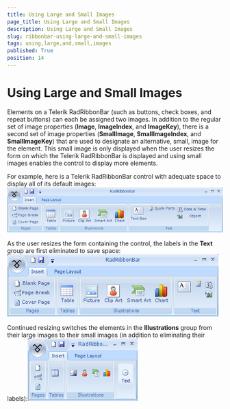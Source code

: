 ```yaml
---
title: Using Large and Small Images
page_title: Using Large and Small Images
description: Using Large and Small Images
slug: ribbonbar-using-large-and-small-images
tags: using,large,and,small,images
published: True
position: 14
---
```


# Using Large and Small Images



Elements on a Telerik RadRibbonBar (such as buttons, check boxes, and repeat buttons) can each be assigned two images. In addition to the regular set of image properties (__Image__, __ImageIndex__, and __ImageKey__), there is a second set of image properties (__SmallImage__, __SmallImageIndex__, and __SmallImageKey__) that are used to designate an alternative, small, image for the element. This small image is only displayed when the user resizes the form on which the Telerik RadRibbonBar is displayed and using small images enables the control to display more elements.

For example, here is a Telerik RadRibbonBar control with adequate space to display all of its default images:![ribbonbar-using-large-and-small-images 001](images/ribbonbar-using-large-and-small-images001.png)

As the user resizes the form containing the control, the labels in the __Text__ group are first eliminated to save space:![ribbonbar-using-large-and-small-images 002](images/ribbonbar-using-large-and-small-images002.png)

Continued resizing switches the elements in the __Illustrations__ group from their large images to their small images (in addition to eliminating their labels):![ribbonbar-using-large-and-small-images 003](images/ribbonbar-using-large-and-small-images003.png)

## 
